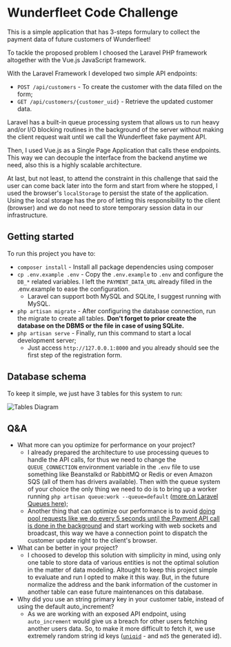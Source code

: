 # Wunderfleet Code Challenge

This is a simple application that has 3-steps formulary to collect the payment data of future customers of Wunderfleet!

To tackle the proposed problem I choosed the Laravel PHP framework altogether with the Vue.js JavaScript framework.

With the Laravel Framework I developed two simple API endpoints:

 - `POST /api/customers` - To create the customer with the data filled on the form;
 - `GET /api/customers/{customer_uid}` - Retrieve the updated customer data.
 
Laravel has a built-in queue processing system that allows us to run heavy and/or I/O blocking routines in the 
background of the server without making the client request wait until we call the Wunderfleet fake payment API.

Then, I used Vue.js as a Single Page Application that calls these endpoints. 
This way we can decouple the interface from the backend anytime we need, also this is a highly scalable architecture.

At last, but not least, to attend the constraint in this challenge that said the user can come back later into
the form and start from where he stopped, I used the browser's `localStorage` to persist the state
of the application. Using the local storage has the pro of letting this responsibility to the client (browser)
and we do not need to store temporary session data in our infrastructure.

## Getting started

To run this project you have to:

 - `composer install` - Install all package dependencies using composer
 - `cp .env.example .env` - Copy the `.env.example` to `.env` and configure the `DB_*` related variables. 
   I left the `PAYMENT_DATA_URL` already filled in the .env.example to ease the configuration.
     - Laravel can support both MySQL and SQLite, I suggest running with MySQL.
 - `php artisan migrate` - After configuring the database connection, run the migrate to create all tables. **Don't forget to prior create the database on the DBMS or the file in case of using SQLite.**
 - `php artisan serve` - Finally, run this command to start a local development server;
    - Just access `http://127.0.0.1:8000` and you already should see the first step of the registration form.

## Database schema

To keep it simple, we just have 3 tables for this system to run:

![Tables Diagram](https://gabrielf.com/img/wunder_tables.png)

## Q&A
 - What more can you optimize for performance on your project?
   - I already prepared the architecture to use processing queues to handle the API calls, 
   for thus we need to change the `QUEUE_CONNECTION` environment variable in the `.env` file to use something 
   like Beanstalkd or RabbitMQ or Redis or even Amazon SQS (all of them has drivers available). 
   Then with the queue system of your choice the only thing we need 
   to do is to bring up a worker running `php artisan queue:work --queue=default` 
   ([more on Laravel Queues here](https://laravel.com/docs/5.8/queues));
   - Another thing that can optimize our performance is to avoid 
   [doing pool requests like we do every 5 seconds until the Payment API call is done in the background](https://github.com/gabfr/wunderfleet-task/blob/master/resources/js/store/actions.js#L12) 
   and start working with web sockets and broadcast, this way we have a connection point to dispatch the customer 
   update right to the client's browser.
 - What can be better in your project?
   - I choosed to develop this solution with simplicity in mind, using only one table to store data of various entities
   is not the optimal solution in the matter of data modeling. Altought to keep this project simple to evaluate and run
   I opted to make it this way. But, in the future normalize the address and the bank information of the customer in 
   another table can ease future maintenances on this database.
 - Why did you use an string primary key in your customer table, instead of using the default auto_increment?
   - As we are working with an exposed API endpoint, using `auto_increment` would give us a breach for other users fetching another users data. So, to make it more difficult to fetch it, we use extremely random string id keys ([`uniqid`](http://php.net/uniqid) - and `md5` the generated id).



